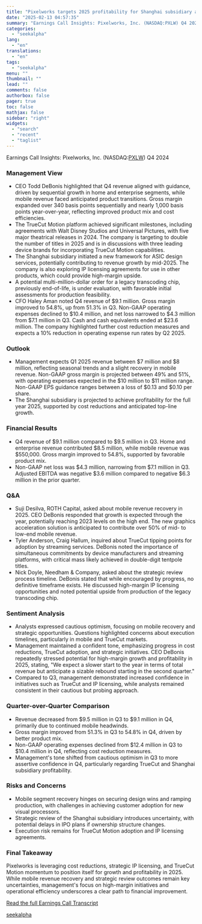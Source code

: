 ```yaml
---
title: "Pixelworks targets 2025 profitability for Shanghai subsidiary amid TrueCut Motion momentum"
date: "2025-02-13 04:57:35"
summary: "Earnings Call Insights: Pixelworks, Inc. (NASDAQ:PXLW) Q4 2024 Management View CEO Todd DeBonis highlighted that Q4 revenue aligned with guidance, driven by sequential growth in home and enterprise segments, while mobile revenue faced anticipated product transitions. Gross margin expanded over 340 basis points sequentially and nearly 1,000 basis points year-over-year,..."
categories:
  - "seekalpha"
lang:
  - "en"
translations:
  - "en"
tags:
  - "seekalpha"
menu: ""
thumbnail: ""
lead: ""
comments: false
authorbox: false
pager: true
toc: false
mathjax: false
sidebar: "right"
widgets:
  - "search"
  - "recent"
  - "taglist"
---
```


Earnings Call Insights: Pixelworks, Inc. (NASDAQ:[PXLW](https://seekingalpha.com/symbol/PXLW "Pixelworks, Inc.")) Q4 2024

### Management View

* CEO Todd DeBonis highlighted that Q4 revenue aligned with guidance, driven by sequential growth in home and enterprise segments, while mobile revenue faced anticipated product transitions. Gross margin expanded over 340 basis points sequentially and nearly 1,000 basis points year-over-year, reflecting improved product mix and cost efficiencies.
* The TrueCut Motion platform achieved significant milestones, including agreements with Walt Disney Studios and Universal Pictures, with five major theatrical releases in 2024. The company is targeting to double the number of titles in 2025 and is in discussions with three leading device brands for incorporating TrueCut Motion capabilities.
* The Shanghai subsidiary initiated a new framework for ASIC design services, potentially contributing to revenue growth by mid-2025. The company is also exploring IP licensing agreements for use in other products, which could provide high-margin upside.
* A potential multi-million-dollar order for a legacy transcoding chip, previously end-of-life, is under evaluation, with favorable initial assessments for production feasibility.
* CFO Haley Aman noted Q4 revenue of $9.1 million. Gross margin improved to 54.8%, up from 51.3% in Q3. Non-GAAP operating expenses declined to $10.4 million, and net loss narrowed to $4.3 million from $7.1 million in Q3. Cash and cash equivalents ended at $23.6 million. The company highlighted further cost reduction measures and expects a 10% reduction in operating expense run rates by Q2 2025.

### Outlook

* Management expects Q1 2025 revenue between $7 million and $8 million, reflecting seasonal trends and a slight recovery in mobile revenue. Non-GAAP gross margin is projected between 49% and 51%, with operating expenses expected in the $10 million to $11 million range. Non-GAAP EPS guidance ranges between a loss of $0.13 and $0.10 per share.
* The Shanghai subsidiary is projected to achieve profitability for the full year 2025, supported by cost reductions and anticipated top-line growth.

### Financial Results

* Q4 revenue of $9.1 million compared to $9.5 million in Q3. Home and enterprise revenue contributed $8.5 million, while mobile revenue was $550,000. Gross margin improved to 54.8%, supported by favorable product mix.
* Non-GAAP net loss was $4.3 million, narrowing from $7.1 million in Q3. Adjusted EBITDA was negative $3.6 million compared to negative $6.3 million in the prior quarter.

### Q&A

* Suji Desilva, ROTH Capital, asked about mobile revenue recovery in 2025. CEO DeBonis responded that growth is expected through the year, potentially reaching 2023 levels on the high end. The new graphics acceleration solution is anticipated to contribute over 50% of mid- to low-end mobile revenue.
* Tyler Anderson, Craig Hallum, inquired about TrueCut tipping points for adoption by streaming services. DeBonis noted the importance of simultaneous commitments by device manufacturers and streaming platforms, with critical mass likely achieved in double-digit tentpole titles.
* Nick Doyle, Needham & Company, asked about the strategic review process timeline. DeBonis stated that while encouraged by progress, no definitive timeframe exists. He discussed high-margin IP licensing opportunities and noted potential upside from production of the legacy transcoding chip.

### Sentiment Analysis

* Analysts expressed cautious optimism, focusing on mobile recovery and strategic opportunities. Questions highlighted concerns about execution timelines, particularly in mobile and TrueCut markets.
* Management maintained a confident tone, emphasizing progress in cost reductions, TrueCut adoption, and strategic initiatives. CEO DeBonis repeatedly stressed potential for high-margin growth and profitability in 2025, stating, "We expect a slower start to the year in terms of total revenue but anticipate a sizable rebound starting in the second quarter."
* Compared to Q3, management demonstrated increased confidence in initiatives such as TrueCut and IP licensing, while analysts remained consistent in their cautious but probing approach.

### Quarter-over-Quarter Comparison

* Revenue decreased from $9.5 million in Q3 to $9.1 million in Q4, primarily due to continued mobile headwinds.
* Gross margin improved from 51.3% in Q3 to 54.8% in Q4, driven by better product mix.
* Non-GAAP operating expenses declined from $12.4 million in Q3 to $10.4 million in Q4, reflecting cost reduction measures.
* Management's tone shifted from cautious optimism in Q3 to more assertive confidence in Q4, particularly regarding TrueCut and Shanghai subsidiary profitability.

### Risks and Concerns

* Mobile segment recovery hinges on securing design wins and ramping production, with challenges in achieving customer adoption for new visual processors.
* Strategic review of the Shanghai subsidiary introduces uncertainty, with potential delays in IPO plans if ownership structure changes.
* Execution risk remains for TrueCut Motion adoption and IP licensing agreements.

### Final Takeaway

Pixelworks is leveraging cost reductions, strategic IP licensing, and TrueCut Motion momentum to position itself for growth and profitability in 2025. While mobile revenue recovery and strategic review outcomes remain key uncertainties, management's focus on high-margin initiatives and operational efficiency underscores a clear path to financial improvement.

[Read the full Earnings Call Transcript](https://seekingalpha.com/symbol/PXLW/earnings/transcripts)

[seekalpha](https://seekingalpha.com/news/4407399-pixelworks-targets-2025-profitability-for-shanghai-subsidiary-amid-truecut-motion-momentum)
